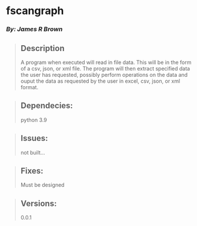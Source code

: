 
# fscangraph
### *By: James R Brown*

> ## Description
> A program when executed will read in file data.  This will be in the 
> form of a csv, json, or xml file.  The program will then extract 
> specified data the user has requested, possibly perform operations 
> on the data and ouput the data as requested by the user in excel, csv,
> json, or xml format.
>
>  
  
> ## Dependecies:
> python 3.9
>
>  
  
> ## Issues:
> not built...
>
>  
  
> ## Fixes:
> Must be designed
> 
  
> ## Versions:
> 0.0.1
>
>  
